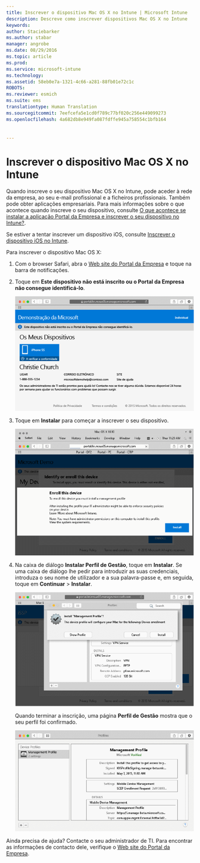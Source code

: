 ```yaml
---
title: Inscrever o dispositivo Mac OS X no Intune | Microsoft Intune
description: Descreve como inscrever dispositivos Mac OS X no Intune
keywords: 
author: Staciebarker
ms.author: stabar
manager: angrobe
ms.date: 08/29/2016
ms.topic: article
ms.prod: 
ms.service: microsoft-intune
ms.technology: 
ms.assetid: 58eb0e7a-1321-4c66-a281-88fb01e72c1c
ROBOTS: 
ms.reviewer: esmich
ms.suite: ems
translationtype: Human Translation
ms.sourcegitcommit: 7eefcefa5e1cd0f789c77bf020c256e449099273
ms.openlocfilehash: 4a682db8e949fa087fdffe945a758554c1bfb164


---
```



# Inscrever o dispositivo Mac OS X no Intune

Quando inscreve o seu dispositivo Mac OS X no Intune, pode aceder à rede da empresa, ao seu e-mail profissional e a ficheiros profissionais. Também pode obter aplicações empresariais. Para mais informações sobre o que acontece quando inscreve o seu dispositivo, consulte [O que acontece se instalar a aplicação Portal da Empresa e inscrever o seu dispositivo no Intune?](what-happens-if-you-install-the-company-portal-app-and-enroll-your-device-in-intune-ios.md).

Se estiver a tentar inscrever um dispositivo iOS, consulte [Inscrever o dispositivo iOS no Intune](enroll-your-device-in-intune-ios.md).


Para inscrever o dispositivo Mac OS X:

1.  Com o browser Safari, abra o [Web site do Portal da Empresa](https://portal.manage.microsoft.com) e toque na barra de notificações.

2.  Toque em **Este dispositivo não está inscrito ou o Portal da Empresa não consegue identificá-lo**.

    ![dispositivo não inscrito](./media/1-macosx-enroll-tap-enroll.png)

3.  Toque em **Instalar** para começar a inscrever o seu dispositivo.

    ![toque em instalar para inscrever](./media/2-macosx-enroll--install-button.png)

4.  Na caixa de diálogo **Instalar Perfil de Gestão**, toque em **Instalar**. Se uma caixa de diálogo lhe pedir para introduzir as suas credenciais, introduza o seu nome de utilizador e a sua palavra-passe e, em seguida, toque em **Continuar** &gt; **Instalar**.

    ![instalar perfil de gestão](./media/3-macosx-enroll-tap-install.png)

    Quando terminar a inscrição, uma página **Perfil de Gestão** mostra que o seu perfil foi confirmado.

    ![perfil de gestão confirmado](./media/4-macosx-enroll-done.png)

Ainda precisa de ajuda? Contacte o seu administrador de TI. Para encontrar as informações de contacto dele, verifique o [Web site do Portal da Empresa](http://portal.manage.microsoft.com).



<!--HONumber=Oct16_HO2-->


